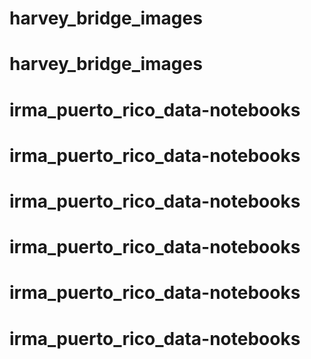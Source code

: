 # harvey_bridge_images
# harvey_bridge_images
# irma_puerto_rico_data-notebooks
# irma_puerto_rico_data-notebooks
# irma_puerto_rico_data-notebooks
# irma_puerto_rico_data-notebooks
# irma_puerto_rico_data-notebooks
# irma_puerto_rico_data-notebooks
